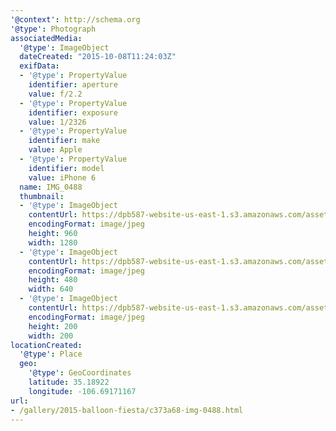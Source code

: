 ```yaml
---
'@context': http://schema.org
'@type': Photograph
associatedMedia:
  '@type': ImageObject
  dateCreated: "2015-10-08T11:24:03Z"
  exifData:
  - '@type': PropertyValue
    identifier: aperture
    value: f/2.2
  - '@type': PropertyValue
    identifier: exposure
    value: 1/2326
  - '@type': PropertyValue
    identifier: make
    value: Apple
  - '@type': PropertyValue
    identifier: model
    value: iPhone 6
  name: IMG_0488
  thumbnail:
  - '@type': ImageObject
    contentUrl: https://dpb587-website-us-east-1.s3.amazonaws.com/asset/gallery/2015-balloon-fiesta/c373a68-img-0488~1280.jpg
    encodingFormat: image/jpeg
    height: 960
    width: 1280
  - '@type': ImageObject
    contentUrl: https://dpb587-website-us-east-1.s3.amazonaws.com/asset/gallery/2015-balloon-fiesta/c373a68-img-0488~640w.jpg
    encodingFormat: image/jpeg
    height: 480
    width: 640
  - '@type': ImageObject
    contentUrl: https://dpb587-website-us-east-1.s3.amazonaws.com/asset/gallery/2015-balloon-fiesta/c373a68-img-0488~200x200.jpg
    encodingFormat: image/jpeg
    height: 200
    width: 200
locationCreated:
  '@type': Place
  geo:
    '@type': GeoCoordinates
    latitude: 35.18922
    longitude: -106.69171167
url:
- /gallery/2015-balloon-fiesta/c373a68-img-0488.html
---
```

